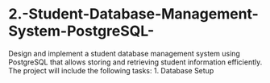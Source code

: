 # 2.-Student-Database-Management-System-PostgreSQL-
Design and implement a student database management system using PostgreSQL that allows storing and retrieving student information efficiently. The project will include the following tasks: 1. Database Setup
